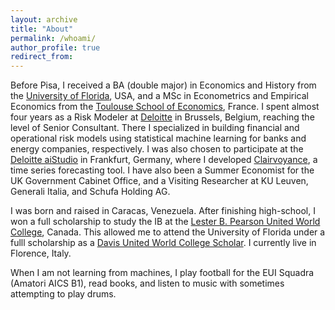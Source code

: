 ```yaml
---
layout: archive
title: "About"
permalink: /whoami/
author_profile: true
redirect_from:
---
```


Before Pisa, I received a BA (double major) in Economics and History from the [University of Florida](https://clas.ufl.edu/), USA, and a MSc in Econometrics and Empirical Economics from the [Toulouse School of Economics](https://www.tse-fr.eu/), France. I spent almost four years as a Risk Modeler at [Deloitte](https://www2.deloitte.com/be/en.html) in Brussels, Belgium, reaching the level of Senior Consultant. There I specialized in building financial and operational risk models using statistical machine learning for banks and energy companies, respectively. I was also chosen to participate at the [Deloitte aiStudio](https://www2.deloitte.com/de/de/pages/risk/solutions/aistudio.html) in Frankfurt, Germany, where I developed [Clairvoyance](https://www2.deloitte.com/de/de/pages/risk/solutions/ai-based-forecasting-solution-clairvoyance.html), a time series forecasting tool. I have also been a Summer Economist for the UK Government Cabinet Office, and a Visiting Researcher at KU Leuven, Generali Italia, and Schufa Holding AG.

I was born and raised in Caracas, Venezuela. After finishing high-school, I won a full scholarship to study the IB at the [Lester B. Pearson United World College](https://www.pearsoncollege.ca/), Canada. This allowed me to attend the University of Florida under a fulll scholarship as a [Davis United World College Scholar](https://www.davisuwcscholars.org/). I currently live in Florence, Italy.

When I am not learning from machines, I play football for the EUI Squadra (Amatori AICS B1), read books, and listen to music with sometimes attempting to play drums.
